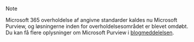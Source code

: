 <!-- This file is maintained by the Compliance content team. Please connect Robert Mazzoli (robmazz) before making any changes.-->

>[!NOTE]
>Microsoft 365 overholdelse af angivne standarder kaldes nu Microsoft Purview, og løsningerne inden for overholdelsesområdet er blevet omdøbt. Du kan få flere oplysninger om Microsoft Purview i [blogmeddelelsen](https://aka.ms/microsoftpurviewblog).